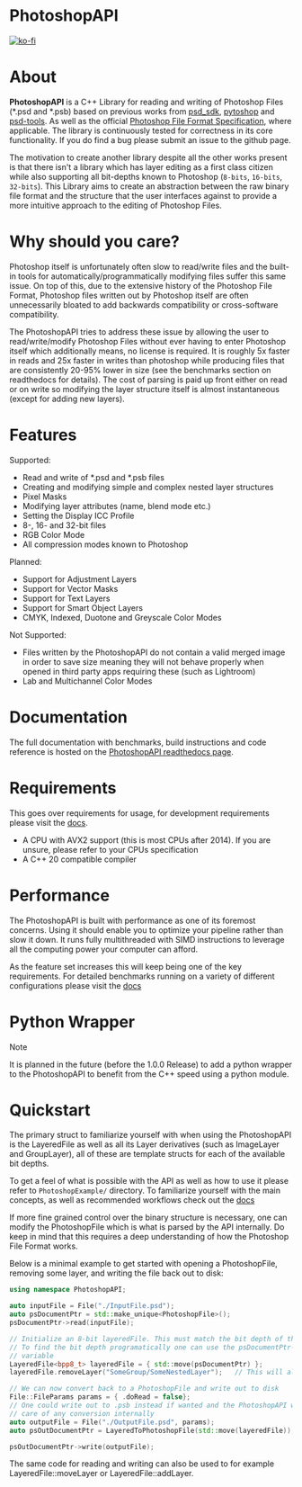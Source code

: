 # PhotoshopAPI

[![ko-fi](https://ko-fi.com/img/githubbutton_sm.svg)](https://ko-fi.com/Q5Q4TYALW)


About
=========

**PhotoshopAPI** is a C++ Library for reading and writing of Photoshop Files (*.psd and *.psb) based on previous works from [psd_sdk](https://github.com/MolecularMatters/psd_sdk>),
[pytoshop](https://github.com/mdboom/pytoshop) and [psd-tools](https://github.com/psd-tools/psd-tools>). As well as the official 
[Photoshop File Format Specification](https://web.archive.org/web/20231122064257/https://www.adobe.com/devnet-apps/photoshop/fileformatashtml/), where applicable.
The library is continuously tested for correctness in its core functionality. If you do find a bug
please submit an issue to the github page.

The motivation to create another library despite all the other works present is that there isn't a library which has layer editing as a first class citizen while also supporting 
all bit-depths known to Photoshop (``8-bits``, ``16-bits``, ``32-bits``). This Library aims to create an abstraction between the raw binary file format and the structure that the user interfaces
against to provide a more intuitive approach to the editing of Photoshop Files. 

Why should you care?
====================

Photoshop itself is unfortunately often slow to read/write files and the built-in tools for automatically/programmatically modifying files suffer this same issue. On top of this, due to the 
extensive history of the Photoshop File Format, Photoshop files written out by Photoshop itself are often unnecessarily bloated to add backwards compatibility or cross-software compatibility.

The PhotoshopAPI tries to address these issue by allowing the user to read/write/modify Photoshop Files without ever having to enter Photoshop itself which additionally means, no license 
is required. It is roughly 5x faster in reads and 25x faster in writes than photoshop while producing files that are consistently 20-95% lower in size (see the benchmarks section on readthedocs for details).
The cost of parsing is paid up front either on read or on write so modifying the layer structure itself is almost instantaneous (except for adding new layers).


Features
=========

Supported:
- Read and write of \*.psd and \*.psb files
- Creating and modifying simple and complex nested layer structures
- Pixel Masks
- Modifying layer attributes (name, blend mode etc.)
- Setting the Display ICC Profile
- 8-, 16- and 32-bit files
- RGB Color Mode
- All compression modes known to Photoshop

Planned:
- Support for Adjustment Layers
- Support for Vector Masks
- Support for Text Layers
- Support for Smart Object Layers
- CMYK, Indexed, Duotone and Greyscale Color Modes

Not Supported:
- Files written by the PhotoshopAPI do not contain a valid merged image in order to save size meaning they will not behave properly when opened in
    third party apps requiring these (such as Lightroom)
- Lab and Multichannel Color Modes 


Documentation
===============

The full documentation with benchmarks, build instructions and code reference is hosted on the [PhotoshopAPI readthedocs page](https://readthedocs.org/projects/photoshopapi/).


Requirements
=============

This goes over requirements for usage, for development requirements please visit the [docs](https://readthedocs.org/projects/photoshopapi/).

- A CPU with AVX2 support (this is most CPUs after 2014). If you are unsure, please refer to your CPUs specification
- A C++ 20 compatible compiler

Performance
===========

The PhotoshopAPI is built with performance as one of its foremost concerns. Using it should enable you to optimize your pipeline rather than slow it down. It runs fully multithreaded with 
SIMD instructions to leverage all the computing power your computer can afford. 

As the feature set increases this will keep being one of the key requirements.
For detailed benchmarks running on a variety of different configurations please visit the [docs](https://readthedocs.org/projects/photoshopapi/)


Python Wrapper
==============
> [!NOTE]
> It is planned in the future (before the 1.0.0 Release) to add a python wrapper to the PhotoshopAPI to benefit from the C++ speed using a python module.



Quickstart
==========

The primary struct to familiarize yourself with when using the PhotoshopAPI is the LayeredFile as well as all its Layer derivatives (such as ImageLayer and 
GroupLayer), all of these are template structs for each of the available bit depths. 

To get a feel of what is possible with the API as well as how to use it please refer to ``PhotoshopExample/`` directory. To familiarize
yourself with the main concepts, as well as recommended workflows check out the [docs](https://readthedocs.org/projects/photoshopapi/)

If more fine grained control over the binary structure is necessary, one can modify the PhotoshopFile which is what is parsed by the API internally.
Do keep in mind that this requires a deep understanding of how the Photoshop File Format works. 

Below is a minimal example to get started with opening a PhotoshopFile, removing some layer, and writing the file back out to disk:


```cpp	
using namespace PhotoshopAPI;

auto inputFile = File("./InputFile.psd");
auto psDocumentPtr = std::make_unique<PhotoshopFile>();
psDocumentPtr->read(inputFile);

// Initialize an 8-bit layeredFile. This must match the bit depth of the PhotoshopFile.
// To find the bit depth programatically one can use the psDocumentPtr->m_Header.m_Depth
// variable
LayeredFile<bpp8_t> layeredFile = { std::move(psDocumentPtr) };
layeredFile.removeLayer("SomeGroup/SomeNestedLayer");	// This will also delete any child layers

// We can now convert back to a PhotoshopFile and write out to disk
File::FileParams params = { .doRead = false};
// One could write out to .psb instead if wanted and the PhotoshopAPI will take 
// care of any conversion internally
auto outputFile = File("./OutputFile.psd", params);
auto psOutDocumentPtr = LayeredToPhotoshopFile(std::move(layeredFile));

psOutDocumentPtr->write(outputFile);
```

The same code for reading and writing can also be used to for example LayeredFile::moveLayer or LayeredFile::addLayer.
